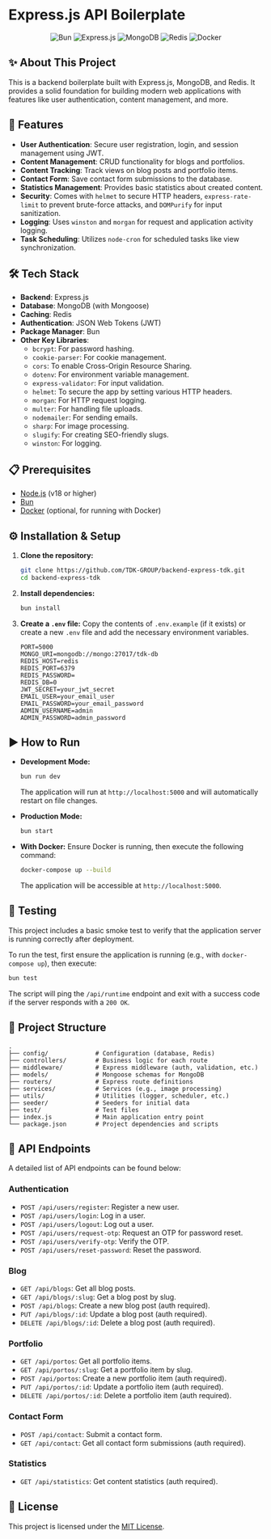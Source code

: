 # Express.js API Boilerplate

<p align="center">
  <img src="https://img.shields.io/badge/Bun-%23000000.svg?style=for-the-badge&logo=bun" alt="Bun" />
  <img src="https://img.shields.io/badge/express.js-%23404d59.svg?style=for-the-badge&logo=express" alt="Express.js" />
  <img src="https://img.shields.io/badge/MongoDB-%234ea94b.svg?style=for-the-badge&logo=mongodb" alt="MongoDB" />
  <img src="https://img.shields.io/badge/redis-%23DD0031.svg?style=for-the-badge&logo=redis" alt="Redis" />
  <img src="https://img.shields.io/badge/docker-%230db7ed.svg?style=for-the-badge&logo=docker" alt="Docker" />
</p>

## ✨ About This Project

This is a backend boilerplate built with Express.js, MongoDB, and Redis. It provides a solid foundation for building modern web applications with features like user authentication, content management, and more.

## 🚀 Features

- **User Authentication**: Secure user registration, login, and session management using JWT.
- **Content Management**: CRUD functionality for blogs and portfolios.
- **Content Tracking**: Track views on blog posts and portfolio items.
- **Contact Form**: Save contact form submissions to the database.
- **Statistics Management**: Provides basic statistics about created content.
- **Security**: Comes with `helmet` to secure HTTP headers, `express-rate-limit` to prevent brute-force attacks, and `DOMPurify` for input sanitization.
- **Logging**: Uses `winston` and `morgan` for request and application activity logging.
- **Task Scheduling**: Utilizes `node-cron` for scheduled tasks like view synchronization.

## 🛠️ Tech Stack

- **Backend**: Express.js
- **Database**: MongoDB (with Mongoose)
- **Caching**: Redis
- **Authentication**: JSON Web Tokens (JWT)
- **Package Manager**: Bun
- **Other Key Libraries**:
  - `bcrypt`: For password hashing.
  - `cookie-parser`: For cookie management.
  - `cors`: To enable Cross-Origin Resource Sharing.
  - `dotenv`: For environment variable management.
  - `express-validator`: For input validation.
  - `helmet`: To secure the app by setting various HTTP headers.
  - `morgan`: For HTTP request logging.
  - `multer`: For handling file uploads.
  - `nodemailer`: For sending emails.
  - `sharp`: For image processing.
  - `slugify`: For creating SEO-friendly slugs.
  - `winston`: For logging.

## 📋 Prerequisites

- [Node.js](https://nodejs.org/) (v18 or higher)
- [Bun](https://bun.sh/)
- [Docker](https://www.docker.com/) (optional, for running with Docker)

## ⚙️ Installation & Setup

1. **Clone the repository:**

   ```bash
   git clone https://github.com/TDK-GROUP/backend-express-tdk.git
   cd backend-express-tdk
   ```

2. **Install dependencies:**

   ```bash
   bun install
   ```

3. **Create a `.env` file:**
   Copy the contents of `.env.example` (if it exists) or create a new `.env` file and add the necessary environment variables.
   ```env
   PORT=5000
   MONGO_URI=mongodb://mongo:27017/tdk-db
   REDIS_HOST=redis
   REDIS_PORT=6379
   REDIS_PASSWORD=
   REDIS_DB=0
   JWT_SECRET=your_jwt_secret
   EMAIL_USER=your_email_user
   EMAIL_PASSWORD=your_email_password
   ADMIN_USERNAME=admin
   ADMIN_PASSWORD=admin_password
   ```

## ▶️ How to Run

- **Development Mode:**

  ```bash
  bun run dev
  ```

  The application will run at `http://localhost:5000` and will automatically restart on file changes.

- **Production Mode:**

  ```bash
  bun start
  ```

- **With Docker:**
  Ensure Docker is running, then execute the following command:
  ```bash
  docker-compose up --build
  ```
  The application will be accessible at `http://localhost:5000`.

## 🧪 Testing

This project includes a basic smoke test to verify that the application server is running correctly after deployment.

To run the test, first ensure the application is running (e.g., with `docker-compose up`), then execute:

```bash
bun test
```

The script will ping the `/api/runtime` endpoint and exit with a success code if the server responds with a `200 OK`.

## 📂 Project Structure

```
.
├── config/             # Configuration (database, Redis)
├── controllers/        # Business logic for each route
├── middleware/         # Express middleware (auth, validation, etc.)
├── models/             # Mongoose schemas for MongoDB
├── routers/            # Express route definitions
├── services/           # Services (e.g., image processing)
├── utils/              # Utilities (logger, scheduler, etc.)
├── seeder/             # Seeders for initial data
├── test/               # Test files
├── index.js            # Main application entry point
└── package.json        # Project dependencies and scripts
```

## 🔌 API Endpoints

A detailed list of API endpoints can be found below:

### Authentication

- `POST /api/users/register`: Register a new user.
- `POST /api/users/login`: Log in a user.
- `POST /api/users/logout`: Log out a user.
- `POST /api/users/request-otp`: Request an OTP for password reset.
- `POST /api/users/verify-otp`: Verify the OTP.
- `POST /api/users/reset-password`: Reset the password.

### Blog

- `GET /api/blogs`: Get all blog posts.
- `GET /api/blogs/:slug`: Get a blog post by slug.
- `POST /api/blogs`: Create a new blog post (auth required).
- `PUT /api/blogs/:id`: Update a blog post (auth required).
- `DELETE /api/blogs/:id`: Delete a blog post (auth required).

### Portfolio

- `GET /api/portos`: Get all portfolio items.
- `GET /api/portos/:slug`: Get a portfolio item by slug.
- `POST /api/portos`: Create a new portfolio item (auth required).
- `PUT /api/portos/:id`: Update a portfolio item (auth required).
- `DELETE /api/portos/:id`: Delete a portfolio item (auth required).

### Contact Form

- `POST /api/contact`: Submit a contact form.
- `GET /api/contact`: Get all contact form submissions (auth required).

### Statistics

- `GET /api/statistics`: Get content statistics (auth required).

## 📄 License

This project is licensed under the [MIT License](LICENSE).

